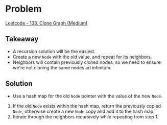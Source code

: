 # Problem
[Leetcode - 133. Clone Graph (Medium)](https://leetcode.com/problems/clone-graph/)

## Takeaway
- A recursion solution will be the easiest.
- Create a new `Node` with the old value, and repeat for its neighbors.
- Neighbors will contain previously cloned nodes, so we need to ensure we're not cloning the same nodes ad infinitum.

## Solution
- Use a hash map for the old `Node` pointer with the value of the new `Node`.

1. If the old `Node` exists within the hash map, return the previously copied `Node`, otherwise create a new `Node` copy and add it to the hash map.
2. Iterate through the neighbors recursively while repeating from step 1.
